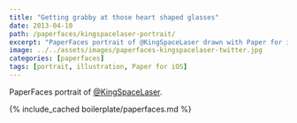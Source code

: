 ```yaml
---
title: "Getting grabby at those heart shaped glasses"
date: 2013-04-10
path: /paperfaces/kingspacelaser-portrait/
excerpt: "PaperFaces portrait of @KingSpaceLaser drawn with Paper for iOS on an iPad."
image: ../../assets/images/paperfaces-kingspacelaser-twitter.jpg
categories: [paperfaces]
tags: [portrait, illustration, Paper for iOS]
---
```


PaperFaces portrait of [@KingSpaceLaser](https://twitter.com/KingSpaceLaser).

{% include_cached boilerplate/paperfaces.md %}
